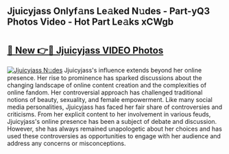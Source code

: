 ## Jjuicyjass Onlyf𝚊ns Le𝚊ked N𝚞des - Part-yQ3 Photos Video - Hot Part Le𝚊ks xCWgb

# <h2><a href="http://ab43985.deff.icu/?id=Jjuicyjass">🔗 New 👉🔴 Jjuicyjass VIDEO Photos</a></h2>

[![Jjuicyjass N𝚞des](https://i.imgur.com/rIISA9y.gif)](http://ab43985.deff.icu/?id=Jjuicyjass)
Jjuicyjass's influence extends beyond her online presence. Her rise to prominence has sparked discussions about the changing landscape of online content creation and the complexities of online fandom. Her controversial approach has challenged traditional notions of beauty, sexuality, and female empowerment. Like many social media personalities, Jjuicyjass has faced her fair share of controversies and criticisms. From her explicit content to her involvement in various feuds, Jjuicyjass's online presence has been a subject of debate and discussion. However, she has always remained unapologetic about her choices and has used these controversies as opportunities to engage with her audience and address any concerns or misconceptions.
